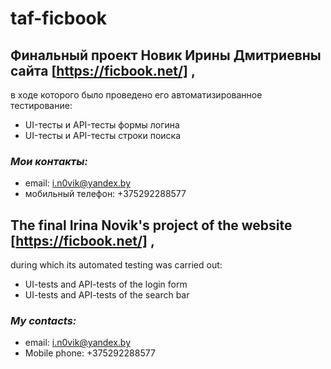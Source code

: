 # taf-ficbook
## **Финальный проект Новик Ирины Дмитриевны сайта** [https://ficbook.net/] ,
в ходе  которого было проведено его автоматизированное тестирование:
* UI-тесты и API-тесты формы логина
* UI-тесты и API-тесты строки поиска

 ### *Мои контакты:* ###
* email: i.n0vik@yandex.by
* мобильный телефон: +375292288577

## **The final Irina Novik's project of the website** [https://ficbook.net/] ,
  during which its automated testing was carried out:
  * UI-tests and API-tests of the login form
  * UI-tests and API-tests of the search bar

### *My contacts:* ###

  * email: i.n0vik@yandex.by
  * Mobile phone: +375292288577 